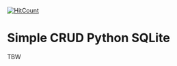 [![HitCount](http://hits.dwyl.io/teamtact/https://github.com/teamtact/simple-crud-python-sqlite.svg)](http://hits.dwyl.io/teamtact/https://github.com/teamtact/simple-crud-python-sqlite)

# Simple CRUD Python SQLite

TBW

